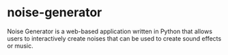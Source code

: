 # noise-generator
Noise Generator is a web-based application written in Python that allows users to interactively create noises that can be used to create sound effects or music.
